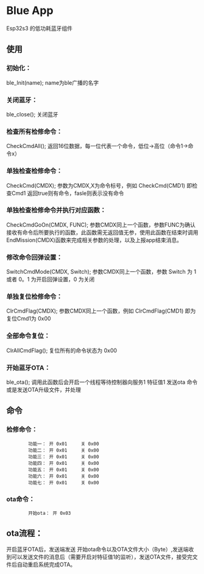 <!-- [English](./README.EN.md) | 简体中文 -->
# Blue App

Esp32s3 的低功耗蓝牙组件

## 使用

### 初始化：
ble_Init(name);                         name为ble广播的名字
### 关闭蓝牙：
ble_close();                         关闭蓝牙
### 检查所有检修命令：
CheckCmdAll();                返回16位数据，每一位代表一个命令，低位->高位（命令1->命令x）
### 单独检查检修命令：
CheckCmd(CMDX);               参数为CMDX,X为命令标号，例如 CheckCmd(CMD1) 即检查Cmd1    返回true则有命令，fasle则表示没有命令
### 单独检查检修命令并执行对应函数：
CheckCmdGoOn(CMDX, FUNC);   参数CMDX同上一个函数，参数FUNC为确认接收有命令后所要执行的函数，此函数需无返回值无参，使用此函数在结束时调用EndMission(CMDX)函数来完成相关参数的处理，以及上报app结束消息。
      
### 修改命令回弹设置：
SwitchCmdMode(CMDX, Switch);  参数CMDX同上一个函数，参数 Switch 为 1 或者 0。1 为开启回弹设置，0 为关闭
### 单独复位检修命令：
ClrCmdFlag(CMDX);             参数CMDX同上一个函数，例如 ClrCmdFlag(CMD1) 即为复位Cmd1为 0x00
### 全部命令复位：
ClrAllCmdFlag();                  复位所有的命令状态为 0x00

### 开始蓝牙OTA：
ble_ota();                         调用此函数后会开启一个线程等待控制器向服务1 特征值1 发送ota 命令或是发送OTA升级文件，并处理 


## 命令

### 检修命令：
            功能一： 开 0x01     关 0x00
            功能二： 开 0x01     关 0x00
            功能三： 开 0x01     关 0x00
            功能四： 开 0x01     关 0x00
            功能五： 开 0x01     关 0x00
            功能六： 开 0x01     关 0x00
            功能七： 开 0x01     关 0x00

### ota命令：
            开始ota： 开 0x03

## ota流程：

开启蓝牙OTA后，发送端发送 开始ota命令以及OTA文件大小（Byte）,发送端收到可以发送文件的消息后（需要开启对特征值1的监听），发送OTA文件，接受完文件后自动重启系统完成OTA。